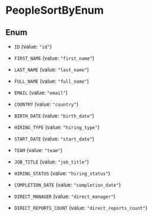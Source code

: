 

# PeopleSortByEnum

## Enum


* `ID` (value: `"id"`)

* `FIRST_NAME` (value: `"first_name"`)

* `LAST_NAME` (value: `"last_name"`)

* `FULL_NAME` (value: `"full_name"`)

* `EMAIL` (value: `"email"`)

* `COUNTRY` (value: `"country"`)

* `BIRTH_DATE` (value: `"birth_date"`)

* `HIRING_TYPE` (value: `"hiring_type"`)

* `START_DATE` (value: `"start_date"`)

* `TEAM` (value: `"team"`)

* `JOB_TITLE` (value: `"job_title"`)

* `HIRING_STATUS` (value: `"hiring_status"`)

* `COMPLETION_DATE` (value: `"completion_date"`)

* `DIRECT_MANAGER` (value: `"direct_manager"`)

* `DIRECT_REPORTS_COUNT` (value: `"direct_reports_count"`)



